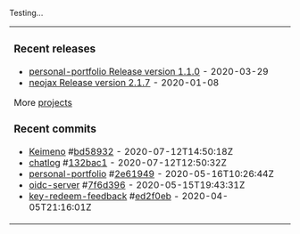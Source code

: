 Testing...

<table><tr><td valign="top">

### Recent releases

<!-- recent_releases starts -->
* [personal-portfolio Release version 1.1.0](https://github.com/Keimeno/personal-portfolio/releases/tag/v1.1.0) - 2020-03-29
* [neojax Release version 2.1.7](https://github.com/Keimeno/neojax/releases/tag/v2.1.7) - 2020-01-08
<!-- recent_releases ends -->
  More [projects](https://github.com/Keimeno?tab=repositories)

### Recent commits

<!-- recent_commits starts -->
* [Keimeno](https://github.com/Keimeno/Keimeno) #[bd58932](https://github.com/Keimeno/Keimeno/commit/bd589322e282ecbc773778aeb0ad4c63ae91805e) - 2020-07-12T14:50:18Z
* [chatlog](https://github.com/Keimeno/chatlog) #[132bac1](https://github.com/Keimeno/chatlog/commit/132bac1b0981f4160b453a38b5885097129c63c0) - 2020-07-12T12:50:32Z
* [personal-portfolio](https://github.com/Keimeno/personal-portfolio) #[2e61949](https://github.com/Keimeno/personal-portfolio/commit/2e61949cb271dc5c71642bd0e74d79da54a83587) - 2020-05-16T10:26:44Z
* [oidc-server](https://github.com/LuminuNET/oidc-server) #[7f6d396](https://github.com/LuminuNET/oidc-server/commit/7f6d3966eaaa241be86f7b8a20ddd2c19a3a0680) - 2020-05-15T19:43:31Z
* [key-redeem-feedback](https://github.com/LuminuNET/key-redeem-feedback) #[ed2f0eb](https://github.com/LuminuNET/key-redeem-feedback/commit/ed2f0eb887c5ab59f0a6208edebed6595847fa50) - 2020-04-05T21:16:01Z
<!-- recent_commits ends -->

</td></tr></table>

